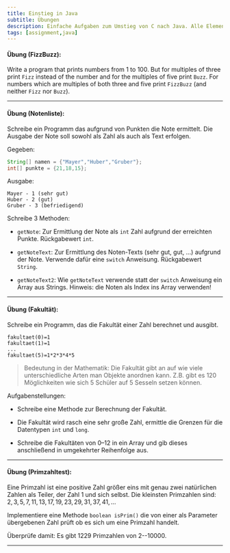 ```yaml
---
title: Einstieg in Java
subtitle: Übungen
description: Einfache Aufgaben zum Umstieg von C nach Java. Alle Elemente static public.
tags: [assignment,java]
---
```


#### **Übung (FizzBuzz):**

Write a program that prints numbers from 1 to 100. But for multiples of three print `Fizz` instead of the number and for the multiples of five print `Buzz`.  For numbers which are multiples of both three and five print `FizzBuzz` (and neither `Fizz` nor `Buzz`). 

---

#### **Übung (Notenliste):**

Schreibe ein Programm das aufgrund von Punkten die Note ermittelt.
Die Ausgabe der Note soll sowohl als Zahl als auch als Text erfolgen.

Gegeben:

```java
String[] namen = {"Mayer","Huber","Gruber"};
int[] punkte = {21,18,15};
```

Ausgabe:

```
Mayer - 1 (sehr gut)
Huber - 2 (gut)
Gruber - 3 (befriedigend)
```

Schreibe 3 Methoden:

- `getNote`: Zur Ermittlung der Note als `int` Zahl aufgrund der erreichten Punkte. Rückgabewert `int`.
- `getNoteText`: Zur Ermittlung des Noten-Texts (sehr gut, gut, ...) aufgrund der Note. Verwende dafür eine `switch` Anweisung. Rückgabewert `String`.

- `getNoteText2`: Wie `getNoteText` verwende statt der `switch` Anweisung ein Array aus Strings.
Hinweis: die Noten als Index ins Array verwenden!


---



#### **Übung (Fakultät):**

Schreibe ein Programm, das die Fakultät einer Zahl berechnet und ausgibt.

```
fakultaet(0)=1
fakultaet(1)=1
...
fakultaet(5)=1*2*3*4*5
```

>  Bedeutung in der Mathematik: Die Fakultät gibt an auf wie viele unterschiedliche Arten man Objekte anordnen kann.
> Z.B. gibt es 120 Möglichkeiten wie sich 5 Schüler auf 5 Sesseln setzen können.

Aufgabenstellungen:

- Schreibe eine Methode zur Berechnung der Fakultät.

- Die Fakultät wird rasch eine sehr große Zahl, ermittle die Grenzen für die Datentypen `int` und `long`.
- Schreibe die Fakultäten von 0–12 in ein Array und gib dieses anschließend in umgekehrter Reihenfolge aus.

---



#### **Übung (Primzahltest):**

Eine Primzahl ist eine positive Zahl größer eins mit genau zwei natürlichen Zahlen als Teiler, der Zahl 1 und sich selbst. Die kleinsten Primzahlen sind: $2, 3, 5, 7, 11, 13, 17, 19, 23, 29, 31, 37, 41, \ldots$

Implementiere eine Methode `boolean isPrim()` die von einer als Parameter übergebenen Zahl prüft ob es sich um eine Primzahl handelt.

Überprüfe damit: Es gibt 1229 Primzahlen von 2--10000.

---

